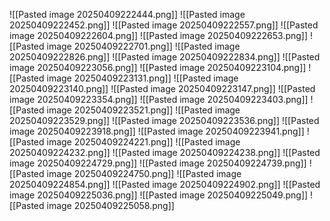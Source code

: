 ![[Pasted image 20250409222444.png]]
![[Pasted image 20250409222452.png]]
![[Pasted image 20250409222557.png]]
![[Pasted image 20250409222604.png]]
![[Pasted image 20250409222653.png]]
![[Pasted image 20250409222701.png]]
![[Pasted image 20250409222826.png]]
![[Pasted image 20250409222834.png]]
![[Pasted image 20250409223056.png]]
![[Pasted image 20250409223104.png]]
![[Pasted image 20250409223131.png]]
![[Pasted image 20250409223140.png]]
![[Pasted image 20250409223147.png]]
![[Pasted image 20250409223354.png]]
![[Pasted image 20250409223403.png]]
![[Pasted image 20250409223521.png]]
![[Pasted image 20250409223529.png]]
![[Pasted image 20250409223536.png]]
![[Pasted image 20250409223918.png]]
![[Pasted image 20250409223941.png]]
![[Pasted image 20250409224221.png]]
![[Pasted image 20250409224232.png]]
![[Pasted image 20250409224238.png]]
![[Pasted image 20250409224729.png]]
![[Pasted image 20250409224739.png]]
![[Pasted image 20250409224750.png]]
![[Pasted image 20250409224854.png]]
![[Pasted image 20250409224902.png]]
![[Pasted image 20250409225036.png]]
![[Pasted image 20250409225049.png]]
![[Pasted image 20250409225058.png]]
